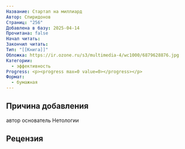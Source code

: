 ```yaml
---
Название: Стартап на миллиард
Автор: Спиридонов
Страниц: "256"
Добавлена в базу: 2025-04-14
Прочитана: false
Начал читать: 
Закончил читать: 
Тип: "[[Книга]]"
Обложка: https://ir.ozone.ru/s3/multimedia-4/wc1000/6879628876.jpg
Категории:
  - эффективность
Progress: <p><progress max=0 value=0></progress></p>
Формат:
  - бумажная
---
```

## Причина добавления

автор основатель Нетологии

## Рецензия
